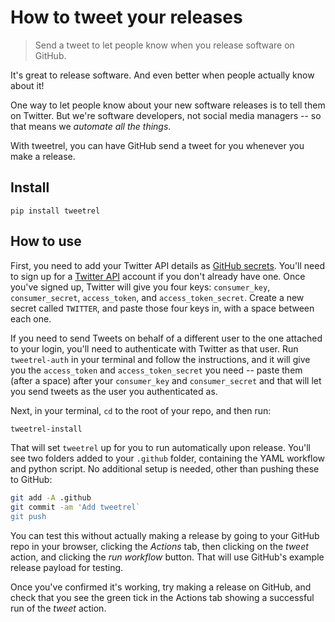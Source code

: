 # How to tweet your releases
> Send a tweet to let people know when you release software on GitHub.


It's great to release software. And even better when people actually know about it!

One way to let people know about your new software releases is to tell them on Twitter. But we're software developers, not social media managers -- so that means we *automate all the things*.

With tweetrel, you can have GitHub send a tweet for you whenever you make a release.

## Install

`pip install tweetrel`

## How to use

First, you need to add your Twitter API details as [GitHub secrets](https://docs.github.com/en/free-pro-team@latest/actions/reference/encrypted-secrets). You'll need to sign up for a [Twitter API](https://developer.twitter.com/en/docs) account if you don't already have one. Once you've signed up, Twitter will give you four keys: `consumer_key`, `consumer_secret`, `access_token`, and `access_token_secret`. Create a new secret called `TWITTER`, and paste those four keys in, with a space between each one.

If you need to send Tweets on behalf of a different user to the one attached to your login, you'll need to authenticate with Twitter as that user. Run `tweetrel-auth` in your terminal and follow the instructions, and it will give you the `access_token` and `access_token_secret` you need -- paste them (after a space) after your `consumer_key` and `consumer_secret` and that will let you send tweets as the user you authenticated as.

Next, in your terminal, `cd` to the root of your repo, and then run:

```bash
tweetrel-install
```

That will set `tweetrel` up for you to run automatically upon release. You'll see two folders added to your `.github` folder, containing the YAML workflow and python script. No additional setup is needed, other than pushing these to GitHub:

```bash
git add -A .github
git commit -am 'Add tweetrel`
git push
```

You can test this without actually making a release by going to your GitHub repo in your browser, clicking the *Actions* tab, then clicking on the *tweet* action, and clicking the *run workflow* button. That will use GitHub's example release payload for testing.

Once you've confirmed it's working, try making a release on GitHub, and check that you see the green tick in the Actions tab showing a successful run of the *tweet* action.
